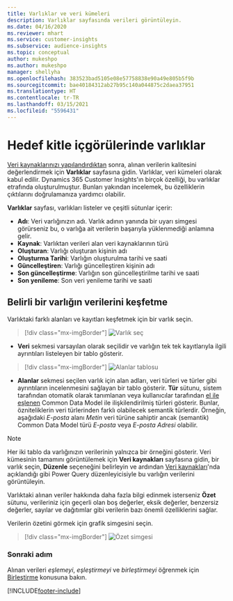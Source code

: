 ```yaml
---
title: Varlıklar ve veri kümeleri
description: Varlıklar sayfasında verileri görüntüleyin.
ms.date: 04/16/2020
ms.reviewer: mhart
ms.service: customer-insights
ms.subservice: audience-insights
ms.topic: conceptual
author: mukeshpo
ms.author: mukeshpo
manager: shellyha
ms.openlocfilehash: 383523bad5105e08e57758838e90a49e805b5f9b
ms.sourcegitcommit: bae40184312ab27b95c140a044875c2daea37951
ms.translationtype: HT
ms.contentlocale: tr-TR
ms.lasthandoff: 03/15/2021
ms.locfileid: "5596431"
---
```

# <a name="entities-in-audience-insights"></a>Hedef kitle içgörülerinde varlıklar

[Veri kaynaklarınızı yapılandırdıktan](data-sources.md) sonra, alınan verilerin kalitesini değerlendirmek için **Varlıklar** sayfasına gidin. Varlıklar, veri kümeleri olarak kabul edilir. Dynamics 365 Customer Insights'ın birçok özelliği, bu varlıklar etrafında oluşturulmuştur. Bunları yakından incelemek, bu özelliklerin çıktılarını doğrulamanıza yardımcı olabilir.

**Varlıklar** sayfası, varlıkları listeler ve çeşitli sütunlar içerir:

- **Adı**: Veri varlığınızın adı. Varlık adının yanında bir uyarı simgesi görürseniz bu, o varlığa ait verilerin başarıyla yüklenmediği anlamına gelir.
- **Kaynak**: Varlıktan verileri alan veri kaynaklarının türü
- **Oluşturan**: Varlığı oluşturan kişinin adı
- **Oluşturma Tarihi**: Varlığın oluşturulma tarihi ve saati
- **Güncelleştiren**: Varlığı güncelleştiren kişinin adı
- **Son güncelleştirme**: Varlığın son güncelleştirilme tarihi ve saati
- **Son yenileme**: Son veri yenileme tarihi ve saati

## <a name="exploring-a-specific-entitys-data"></a>Belirli bir varlığın verilerini keşfetme

Varlıktaki farklı alanları ve kayıtları keşfetmek için bir varlık seçin.

> [!div class="mx-imgBorder"]
> ![Varlık seç](media/data-manager-entities-data.png "Varlık seç")

- **Veri** sekmesi varsayılan olarak seçilidir ve varlığın tek tek kayıtlarıyla ilgili ayrıntıları listeleyen bir tablo gösterir.

> [!div class="mx-imgBorder"]
> ![Alanlar tablosu](media/data-manager-entities-fields.PNG "Alanlar tablosu")

- **Alanlar** sekmesi seçilen varlık için alan adları, veri türleri ve türler gibi ayrıntıların incelenmesini sağlayan bir tablo gösterir. **Tür** sütunu, sistem tarafından otomatik olarak tanımlanan veya kullanıcılar tarafından [el ile eşlenen](map-entities.md) Common Data Model ile ilişkilendirilmiş türleri gösterir. Bunlar, özniteliklerin veri türlerinden farklı olabilecek semantik türlerdir. Örneğin, aşağıdaki *E-posta* alanı *Metin* veri türüne sahiptir ancak (semantik) Common Data Model türü *E-posta* veya *E-posta Adresi* olabilir.

> [!NOTE]
> Her iki tablo da varlığınızın verilerinin yalnızca bir örneğini gösterir. Veri kümesinin tamamını görüntülemek için **Veri kaynakları** sayfasına gidin, bir varlık seçin, **Düzenle** seçeneğini belirleyin ve ardından [Veri kaynakları](data-sources.md)'nda açıklandığı gibi Power Query düzenleyicisiyle bu varlığın verilerini görüntüleyin.

Varlıktaki alınan veriler hakkında daha fazla bilgi edinmek isterseniz **Özet** sütunu, verileriniz için geçerli olan boş değerler, eksik değerler, benzersiz değerler, sayılar ve dağıtımlar gibi verilerin bazı önemli özelliklerini sağlar.

Verilerin özetini görmek için grafik simgesini seçin.

> [!div class="mx-imgBorder"]
> ![Özet simgesi](media/data-manager-entities-summary.png "Veri özeti tablosu")

### <a name="next-step"></a>Sonraki adım

Alınan verileri *eşlemeyi*, *eşleştirmeyi* ve *birleştirmeyi* öğrenmek için [Birleştirme](data-unification.md) konusuna bakın.


[!INCLUDE[footer-include](../includes/footer-banner.md)]